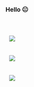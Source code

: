 ### Hello 😐
</br>
</br>
<div style="display:row; padding:10px;">
  <img align="center" src="https://img.shields.io/badge/JavaScript-323330?style=for-the-badge&logo=javascript&logoColor=F7DF1E">
</div>
</br>
<div style="display:row; padding:10px;k">
  <img align="center" src="https://img.shields.io/badge/HTML5-E34F26?style=for-the-badge&logo=html5&logoColor=white">
</div>
</br>
<div style="display:flex; padding:10px;">
  <img align="center" src="https://img.shields.io/badge/CSS3-1572B6?style=for-the-badge&logo=css3&logoColor=white">
</div>

